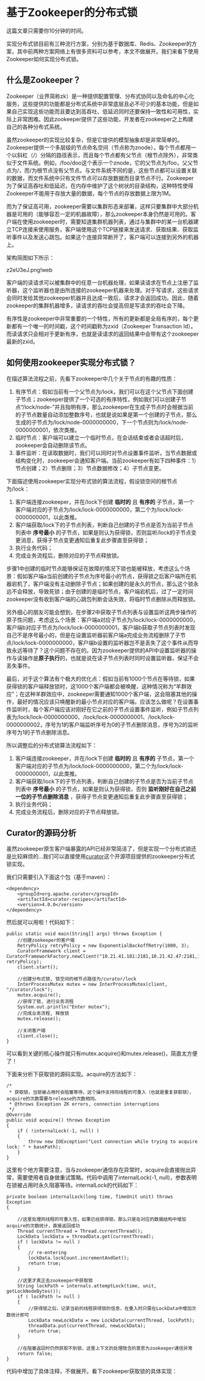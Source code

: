 # 基于Zookeeper的分布式锁

这篇文章只需要你10分钟的时间。

实现分布式锁目前有三种流行方案，分别为基于数据库、Redis、Zookeeper的方案，其中前两种方案网络上有很多资料可以参考，本文不做展开。我们来看下使用Zookeeper如何实现分布式锁。

## 什么是Zookeeper？

Zookeeper（业界简称zk）是一种提供配置管理、分布式协同以及命名的中心化服务，这些提供的功能都是分布式系统中非常底层且必不可少的基本功能，但是如果自己实现这些功能而且要达到高吞吐、低延迟同时还要保持一致性和可用性，实际上非常困难。因此zookeeper提供了这些功能，开发者在zookeeper之上构建自己的各种分布式系统。

虽然zookeeper的实现比较复杂，但是它提供的模型抽象却是非常简单的。Zookeeper提供一个多层级的节点命名空间（节点称为znode），每个节点都用一个以斜杠（/）分隔的路径表示，而且每个节点都有父节点（根节点除外），非常类似于文件系统。例如，/foo/doo这个表示一个znode，它的父节点为/foo，父父节点为/，而/为根节点没有父节点。与文件系统不同的是，这些节点都可以设置关联的数据，而文件系统中只有文件节点可以存放数据而目录节点不行。Zookeeper为了保证高吞吐和低延迟，在内存中维护了这个树状的目录结构，这种特性使得Zookeeper不能用于存放大量的数据，每个节点的存放数据上限为1M。

而为了保证高可用，zookeeper需要以集群形态来部署，这样只要集群中大部分机器是可用的（能够容忍一定的机器故障），那么zookeeper本身仍然是可用的。客户端在使用zookeeper时，需要知道集群机器列表，通过与集群中的某一台机器建立TCP连接来使用服务，客户端使用这个TCP链接来发送请求、获取结果、获取监听事件以及发送心跳包。如果这个连接异常断开了，客户端可以连接到另外的机器上。

架构简图如下所示：

z2eU3eJ.png!web

客户端的读请求可以被集群中的任意一台机器处理，如果读请求在节点上注册了监听器，这个监听器也是由所连接的zookeeper机器来处理。对于写请求，这些请求会同时发给其他zookeeper机器并且达成一致后，请求才会返回成功。因此，随着zookeeper的集群机器增多，读请求的吞吐会提高但是写请求的吞吐会下降。

有序性是zookeeper中非常重要的一个特性，所有的更新都是全局有序的，每个更新都有一个唯一的时间戳，这个时间戳称为zxid（Zookeeper Transaction Id）。而读请求只会相对于更新有序，也就是读请求的返回结果中会带有这个zookeeper最新的zxid。

## 如何使用zookeeper实现分布式锁？

在描述算法流程之前，先看下zookeeper中几个关于节点的有趣的性质：

1. 有序节点：假如当前有一个父节点为/lock，我们可以在这个父节点下面创建子节点；zookeeper提供了一个可选的有序特性，例如我们可以创建子节点“/lock/node-”并且指明有序，那么zookeeper在生成子节点时会根据当前的子节点数量自动添加整数序号，也就是说如果是第一个创建的子节点，那么生成的子节点为/lock/node-0000000000，下一个节点则为/lock/node-0000000001，依次类推。
2. 临时节点：客户端可以建立一个临时节点，在会话结束或者会话超时后，zookeeper会自动删除该节点。
3. 事件监听：在读取数据时，我们可以同时对节点设置事件监听，当节点数据或结构变化时，zookeeper会通知客户端。当前zookeeper有如下四种事件：1）节点创建；2）节点删除；3）节点数据修改；4）子节点变更。

下面描述使用zookeeper实现分布式锁的算法流程，假设锁空间的根节点为/lock：

1. 客户端连接zookeeper，并在/lock下创建
   **临时的**
   且
   **有序的**
   子节点，第一个客户端对应的子节点为/lock/lock-0000000000，第二个为/lock/lock-0000000001，以此类推。
2. 客户端获取/lock下的子节点列表，判断自己创建的子节点是否为当前子节点列表中
   **序号最小**
   的子节点，如果是则认为获得锁，否则监听/lock的子节点变更消息，获得子节点变更通知后重复此步骤直至获得锁；
3. 执行业务代码；
4. 完成业务流程后，删除对应的子节点释放锁。

步骤1中创建的临时节点能够保证在故障的情况下锁也能被释放，考虑这么个场景：假如客户端a当前创建的子节点为序号最小的节点，获得锁之后客户端所在机器宕机了，客户端没有主动删除子节点；如果创建的是永久的节点，那么这个锁永远不会释放，导致死锁；由于创建的是临时节点，客户端宕机后，过了一定时间zookeeper没有收到客户端的心跳包判断会话失效，将临时节点删除从而释放锁。

另外细心的朋友可能会想到，在步骤2中获取子节点列表与设置监听这两步操作的原子性问题，考虑这么个场景：客户端a对应子节点为/lock/lock-0000000000，客户端b对应子节点为/lock/lock-0000000001，客户端b获取子节点列表时发现自己不是序号最小的，但是在设置监听器前客户端a完成业务流程删除了子节点/lock/lock-0000000000，客户端b设置的监听器岂不是丢失了这个事件从而导致永远等待了？这个问题不存在的。因为zookeeper提供的API中设置监听器的操作与读操作是**原子执行**的，也就是说在读子节点列表时同时设置监听器，保证不会丢失事件。

最后，对于这个算法有个极大的优化点：假如当前有1000个节点在等待锁，如果获得锁的客户端释放锁时，这1000个客户端都会被唤醒，这种情况称为“羊群效应”；在这种羊群效应中，zookeeper需要通知1000个客户端，这会阻塞其他的操作，最好的情况应该只唤醒新的最小节点对应的客户端。应该怎么做呢？在设置事件监听时，每个客户端应该对刚好在它之前的子节点设置事件监听，例如子节点列表为/lock/lock-0000000000、/lock/lock-0000000001、/lock/lock-0000000002，序号为1的客户端监听序号为0的子节点删除消息，序号为2的监听序号为1的子节点删除消息。

所以调整后的分布式锁算法流程如下：

1. 客户端连接zookeeper，并在/lock下创建
   **临时的**
   且
   **有序的**
   子节点，第一个客户端对应的子节点为/lock/lock-0000000000，第二个为/lock/lock-0000000001，以此类推。
2. 客户端获取/lock下的子节点列表，判断自己创建的子节点是否为当前子节点列表中
   **序号最小**
   的子节点，如果是则认为获得锁，否则
   **监听刚好在自己之前一位的子节点删除消息**
   ，获得子节点变更通知后重复此步骤直至获得锁；
3. 执行业务代码；
4. 完成业务流程后，删除对应的子节点释放锁。

## Curator的源码分析

虽然zookeeper原生客户端暴露的API已经非常简洁了，但是实现一个分布式锁还是比较麻烦的…我们可以直接使用[curator](http://curator.apache.org/index.html)这个开源项目提供的zookeeper分布式锁实现。

我们只需要引入下面这个包（基于maven）：

```
<dependency>
    <groupId>org.apache.curator</groupId>
    <artifactId>curator-recipes</artifactId>
    <version>4.0.0</version>
</dependency>
```

然后就可以用啦！代码如下：

```
public static void main(String[] args) throws Exception {
    //创建zookeeper的客户端
    RetryPolicy retryPolicy = new ExponentialBackoffRetry(1000, 3);
    CuratorFramework client = CuratorFrameworkFactory.newClient("10.21.41.181:2181,10.21.42.47:2181,10.21.49.252:2181", retryPolicy);
    client.start();

    //创建分布式锁, 锁空间的根节点路径为/curator/lock
    InterProcessMutex mutex = new InterProcessMutex(client, "/curator/lock");
    mutex.acquire();
    //获得了锁, 进行业务流程
    System.out.println("Enter mutex");
    //完成业务流程, 释放锁
    mutex.release();

    //关闭客户端
    client.close();
}
```

可以看到关键的核心操作就只有mutex.acquire\(\)和mutex.release\(\)，简直太方便了！

下面来分析下获取锁的源码实现。acquire的方法如下：

```
/*
 * 获取锁，当锁被占用时会阻塞等待，这个操作支持同线程的可重入（也就是重复获取锁），acquire的次数需要与release的次数相同。
 * @throws Exception ZK errors, connection interruptions
 */
@Override
public void acquire() throws Exception
{
    if ( !internalLock(-1, null) )
    {
        throw new IOException("Lost connection while trying to acquire lock: " + basePath);
    }
}
```

这里有个地方需要注意，当与zookeeper通信存在异常时，acquire会直接抛出异常，需要使用者自身做重试策略。代码中调用了internalLock\(-1, null\)，参数表明在锁被占用时永久阻塞等待。internalLock的代码如下：

```
private boolean internalLock(long time, TimeUnit unit) throws Exception
{

    //这里处理同线程的可重入性，如果已经获得锁，那么只是在对应的数据结构中增加acquire的次数统计，直接返回成功
    Thread currentThread = Thread.currentThread();
    LockData lockData = threadData.get(currentThread);
    if ( lockData != null )
    {
        // re-entering
        lockData.lockCount.incrementAndGet();
        return true;
    }

    //这里才真正去zookeeper中获取锁
    String lockPath = internals.attemptLock(time, unit, getLockNodeBytes());
    if ( lockPath != null )
    {
        //获得锁之后，记录当前的线程获得锁的信息，在重入时只需在LockData中增加次数统计即可
        LockData newLockData = new LockData(currentThread, lockPath);
        threadData.put(currentThread, newLockData);
        return true;
    }

    //在阻塞返回时仍然获取不到锁，这里上下文的处理隐含的意思为zookeeper通信异常
    return false;
}
```

代码中增加了具体注释，不做展开。看下zookeeper获取锁的具体实现：

